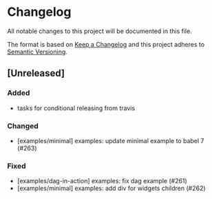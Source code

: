 # Changelog
All notable changes to this project will be documented in this file.

The format is based on [Keep a Changelog](http://keepachangelog.com/en/1.0.0/)
and this project adheres to [Semantic Versioning](http://semver.org/spec/v2.0.0.html).

## [Unreleased]
### Added
- tasks for conditional releasing from travis

### Changed
- [examples/minimal] examples: update minimal example to babel 7 (#263)

### Fixed
- [examples/dag-in-action] examples: fix dag example (#261)
- [examples/minimal] examples: add div for widgets children (#262)
